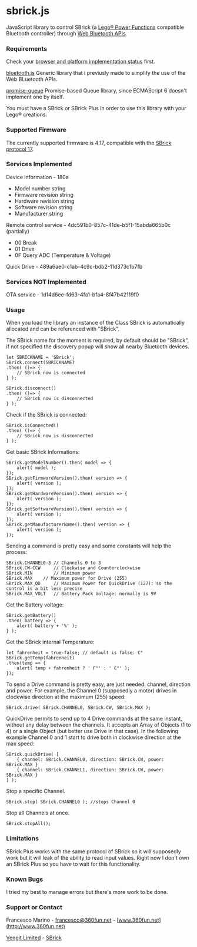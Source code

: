 # sbrick.js
JavaScript library to control SBrick (a [Lego® Power Functions](https://www.lego.com/en-us/powerfunctions) compatible Bluetooth controller) through [Web Bluetooth APIs](https://www.w3.org/community/web-bluetooth/).

### Requirements
Check your [browser and platform implementation status](https://github.com/WebBluetoothCG/web-bluetooth/blob/gh-pages/implementation-status.md) first.

[bluetooth.js](https://github.com/360fun/bluetooth.js) Generic library that I previusly made to simplify the use of the Web BLuetooth APIs.

[promise-queue](https://github.com/azproduction/promise-queue) Promise-based Queue library, since ECMAScript 6 doesn't implement one by itself.

You must have a SBrick or SBrick Plus in order to use this library with your Lego® creations.

### Supported Firmware
The currently supported firmware is 4.17, compatible with the [SBrick protocol 17](https://social.sbrick.com/wiki/view/pageId/11/slug/the-sbrick-ble-protocol).

### Services Implemented
Device information - 180a
* Model number string
* Firmware revision string
* Hardware revision string
* Software revision string
* Manufacturer string

Remote control service - 4dc591b0-857c-41de-b5f1-15abda665b0c (partially)
* 00 Break
* 01 Drive
* 0F Query ADC (Temperature & Voltage)

Quick Drive - 489a6ae0-c1ab-4c9c-bdb2-11d373c1b7fb

### Services NOT Implemented
OTA service - 1d14d6ee-fd63-4fa1-bfa4-8f47b42119f0


### Usage

When you load the library an instance of the Class SBrick is automatically allocated and can be referenced with "SBrick".

The SBrick name for the moment is required, by default should be "SBrick", if not specified the discovery popup will show all nearby Bluetooth devices.
	
	let SBRICKNAME = 'SBrick';
	SBrick.connect(SBRICKNAME)
	.then( ()=> {
		// SBrick now is connected
	} );
  
	SBrick.disconnect()
	.then( ()=> {
		// SBrick now is disconnected
	} );
 
Check if the SBrick is connected:

	SBrick.isConnected()
	.then( ()=> {
		// SBrick now is disconnected
	} );

Get basic SBrick Informations:

	SBrick.getModelNumber().then( model => {
		alert( model );
	});
	SBrick.getFirmwareVersion().then( version => {
		alert( version );
	});
	SBrick.getHardwareVersion().then( version => {
		alert( version );
	});
	SBrick.getSoftwareVersion().then( version => {
		alert( version );
	});
	SBrick.getManufacturerName().then( version => {
		alert( version );
	});
	
Sending a command is pretty easy and some constants will help the process:

	SBrick.CHANNEL0-3 // Channels 0 to 3
	SBrick.CW-CCW     // Clockwise and Counterclockwise
	SBrick.MIN        // Minimum power
	SBrick.MAX	  // Maximum power for Drive (255)
	SBrick.MAX_QD     // Maximum Power for QuickDrive (127): so the control is a bit less precise
	SBrick.MAX_VOLT   // Battery Pack Voltage: normally is 9V


Get the Battery voltage:

	SBrick.getBattery()
	.then( battery => {
		alert( battery + '%' );
	} );


Get the SBrick internal Temperature:

	let fahrenheit = true-false; // default is false: C°
	SBrick.getTemp(fahrenheit)
	.then(temp => {
		alert( temp + fahrenheit ? ' F°' : ' C°' );
	});
	
	
To send a Drive command is pretty easy, are just needed: channel, direction and power.
For example, the Channel 0 (supposedly a motor) drives in clockwise direction at the maximum (255) speed:

	SBrick.drive( SBrick.CHANNEL0, SBrick.CW, SBrick.MAX );
	
QuickDrive permits to send up to 4 Drive commands at the same instant, without any delay between the channels.
It accepts an Array of Objects (1 to 4) or a single Object (but better use Drive in that case).
In the following example Channel 0 and 1 start to drive both in clockwise direction at the max speed:

	SBrick.quickDrive( [
		{ channel: SBrick.CHANNEL0, direction: SBrick.CW, power: SBrick.MAX }
		{ channel: SBrick.CHANNEL1, direction: SBrick.CW, power: SBrick.MAX }
	] );
	
Stop a specific Channel.
	
	SBrick.stop( SBrick.CHANNEL0 ); //stops Channel 0
	
Stop all Channels at once.
	
	SBrick.stopAll();
	
  
### Limitations
SBrick Plus works with the same protocol of SBrick so it will supposedly work but it will leak of the ability to read input values. Right now I don't own an SBrick Plus so you have to wait for this functionality.

### Known Bugs
I tried my best to manage errors but there's more work to be done.

### Support or Contact
Francesco Marino - [francesco@360fun.net](mailto:francesco@360fun.net) - [www.360fun.net](http://www.360fun.net)

[Vengit Limited](https://www.vengit.com/) - [SBrick](https://www.sbrick.com/)
